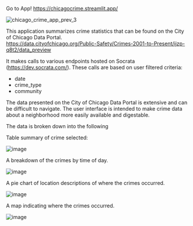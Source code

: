 Go to App! https://chicagocrime.streamlit.app/


![chicago_crime_app_prev_3](https://github.com/kthom-pi/chicago_crime_app_streamlit/assets/64857144/ce2f596b-ff4f-448f-87cd-6b62591370b9)


This application summarizes crime statistics that can be found on the City of Chicago Data Portal.  
https://data.cityofchicago.org/Public-Safety/Crimes-2001-to-Present/ijzp-q8t2/data_preview

It makes calls to various endpoints hosted on Socrata (https://dev.socrata.com/).  These calls are based on user filtered criteria:
- date
- crime_type
- community

The data presented on the City of Chicago Data Portal is extensive and can be difficult to navigate.  The user interface is intended to make crime data about 
a neighborhood more easily available and digestable.    

The data is broken down into the following 

Table summary of crime selected:

![image](https://github.com/kthom-pi/chicago_crime_app_streamlit/assets/64857144/f2f0f7a8-b935-4331-876e-94519948fc39)

A breakdown of the crimes by time of day.  

![image](https://github.com/kthom-pi/chicago_crime_app_streamlit/assets/64857144/b66b2b0b-68e0-4a71-b76d-9cb01136bffc)

A pie chart of location descriptions of where the crimes occurred.  

![image](https://github.com/kthom-pi/chicago_crime_app_streamlit/assets/64857144/37e11338-7946-49bf-94c6-c55825571530)

A map indicating where the crimes occurred.  

![image](https://github.com/kthom-pi/chicago_crime_app_streamlit/assets/64857144/94459b91-7d6c-4bb5-8611-75eb6c78cd27)


